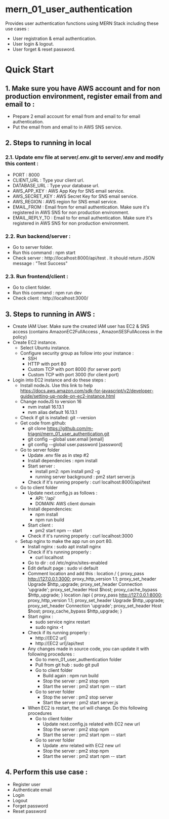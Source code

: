 # mern_01_user_authentication
Provides user authentication functions using MERN Stack including these use cases :
- User registration & email authentication.
- User login & logout.
- User forget & reset password.

# Quick Start

## 1. Make sure you have AWS account and for non production environment, register email from and email to :
- Prepare 2 email account for email from and email to for email authentication.
- Put the email from and email to in AWS SNS service.

## 2. Steps to running in local
### 2.1. Update env file at server/.env.git to server/.env and modify this content :
- PORT : 8000
- CLIENT_URL : Type your client url.
- DATABASE_URL : Type your database url.
- AWS_APP_KEY : AWS App Key for SNS email service.
- AWS_SECRET_KEY : AWS Secret Key for SNS email service.
- AWS_REGION : AWS region for SNS email service.
- EMAIL_FROM : Email from for email authentication. Make sure it's registered in AWS SNS for non production environment.
- EMAIL_REPLY_TO : Email to for email authentication. Make sure it's registered in AWS SNS for non production environment.

### 2.2. Run backend/server  :
- Go to server folder. 
- Run this command : npm start
- Check server : http://localhost:8000/api/test . It should return JSON message : "Test Success"

### 2.3. Run frontend/client  :
- Go to client folder. 
- Run this command : npm run dev
- Check client : http://localhost:3000/

## 3. Steps to running in AWS :
- Create IAM User. 
  Make sure the created IAM user has EC2 & SNS access  (contains AmazonEC2FullAccess , AmazonSESFullAccess in the policy)
- Create EC2 instance.
    - Select Ubuntu instance.
    - Configure security group as follow into your instance :
        - SSH 
        - HTTP with port 80
        - Custom TCP with port 8000 (for server port)
        - Custom TCP with port 3000 (for client port)
- Login into EC2 instance and do these steps :
    - Install nodeJs. 
    Use this link to help https://docs.aws.amazon.com/sdk-for-javascript/v2/developer-guide/setting-up-node-on-ec2-instance.html
    - Change nodeJS to version 16
        - nvm install 16.13.1
        - nvm alias default 16.13.1
    - Check if git is installed: git --version
    - Get code from github: 
        - git clone https://github.com/m-triagni/mern_01_user_authentication.git
        - git config --global user.email [email]
        - git config --global user.password [password]    
    - Go to server folder 
        - Update .env file as in step #2 
        - Install dependencies : npm install
        - Start server : 
            - install pm2: npm install pm2 -g
            - running server background : pm2 start server.js
        - Check if it's running properly : curl localhost:8000/api/test
    - Go to client folder 
        - Update next.config.js as follows :
            - API: '/api' 
            - DOMAIN: AWS client domain
        - Install dependencies: 
            - npm install
            - npm run build
        - Start client :
            - pm2 start npm -- start
        - Check if it's running properly : curl localhost:3000
    - Setup nginx to make the app run on port 80.
        - Install nginx : sudo apt install nginx
        - Check if it's running properly : 
            - curl localhost
        - Go to dir : cd /etc/nginx/sites-enabled
        - Edit default page : sudo vi default
        - Comment location and add this :
            location / {
                proxy_pass http://127.0.0.1:3000;
                proxy_http_version 1.1;
                proxy_set_header Upgrade $http_upgrade;
                proxy_set_header Connection 'upgrade';
                proxy_set_header Host $host;
                proxy_cache_bypass $http_upgrade;
            } 
            location /api {
                proxy_pass http://127.0.0.1:8000;
                proxy_http_version 1.1;
                proxy_set_header Upgrade $http_upgrade;
                proxy_set_header Connection 'upgrade';
                proxy_set_header Host $host;
                proxy_cache_bypass $http_upgrade;
            }
        - Start nginx : 
            - sudo service nginx restart
            - sudo nginx -t
        - Check if its running properly : 
            - http://[EC2 url]
            - http://[EC2 url]/api/test
        - Any changes made in source code, you can update it with following procedures :
            - Go to mern_01_user_authentication folder
            - Pull from git hub : sudo git pull
            - Go to client folder
                - Build again : npm run build
                - Stop the server : pm2 stop npm
                - Start the server : pm2 start npm -- start
            - Go to server folder
                - Stop the server : pm2 stop server
                - Start the server : pm2 start server.js
        - When EC2 is restart, the url will change. Do this following procedures
            - Go to client folder
                - Update next.config.js related with EC2 new url
                - Stop the server : pm2 stop npm
                - Start the server : pm2 start npm -- start
            - Go to server folder
                - Update .env related with EC2 new url
                - Stop the server : pm2 stop npm
                - Start the server : pm2 start npm -- start
## 4. Perform this use case :
- Register user
- Authenticate email
- Login
- Logout
- Forget password
- Reset password

